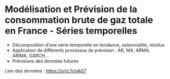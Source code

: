 # Modélisation et Prévision de la consommation brute de gaz totale en France - Séries temporelles

- Décomposition d’une série temporelle en tendance, saisonnalité, résidus
- Application de différents processus de prévision : AR, MA, ARMA, ARIMA, GARCH…
- Prévisions des données futures

Lien des données : https://urlz.fr/oAG7
